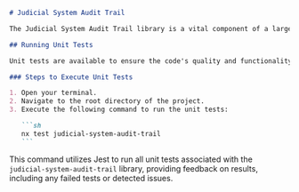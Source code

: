 ````markdown
# Judicial System Audit Trail

The Judicial System Audit Trail library is a vital component of a larger application designed to establish a comprehensive audit trail within judicial systems. This library is built using [Nx](https://nx.dev), which offers extensible development tools for monorepos.

## Running Unit Tests

Unit tests are available to ensure the code's quality and functionality. These tests are conducted using [Jest](https://jestjs.io), a popular JavaScript testing framework.

### Steps to Execute Unit Tests

1. Open your terminal.
2. Navigate to the root directory of the project.
3. Execute the following command to run the unit tests:

   ```sh
   nx test judicial-system-audit-trail
   ```
````

This command utilizes Jest to run all unit tests associated with the `judicial-system-audit-trail` library, providing feedback on results, including any failed tests or detected issues.

```

```
